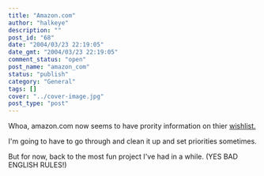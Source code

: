 ```yaml
---
title: "Amazon.com"
author: "halkeye"
description: ""
post_id: "68"
date: "2004/03/23 22:19:05"
date_gmt: "2004/03/23 22:19:05"
comment_status: "open"
post_name: "amazon_com"
status: "publish"
category: "General"
tags: []
cover: "../cover-image.jpg"
post_type: "post"
---
```


Whoa, amazon.com now seems to have prority information on thier [wishlist.](http://www.amazon.com/exec/obidos/wishlist/1B5Y9DCHJ489H/107-8946767-3520531)  

I'm going to have to go through and clean it up and set priorities sometimes.

  

But for now, back to the most fun project I've had in a while. (YES BAD ENGLISH RULES!)